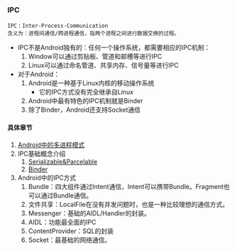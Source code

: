 ### IPC

```
IPC：Inter-Process-Communication
含义为：进程间通信/跨进程通信，指两个进程之间进行数据交换的过程。
```


* IPC不是Android独有的：任何一个操作系统，都需要相应的IPC机制：
    1. Window可以通过剪贴板、管道和邮槽等进行IPC
    2. Linux可以通过命名管道、共享内存、信号量等进行IPC
* 对于Android：
    1. Android是一种基于Linux内核的移动操作系统
        * 它的IPC方式没有完全继承自Linux
    2. Android中最有特色的IPC机制就是Binder
    3. 除了Binder，Android还支持Socket通信


#### 具体章节

1. [Android中的多进程模式](Process/MultiProcessInAndroid.md)
2. IPC基础概念介绍
    1. [Serializable&Parcelable](IPC_Basic/Serializable&Parcelable.md)
    2. [Binder](Binder/Binder_Intro.md)
3. Android中的IPC方式
    1. Bundle：四大组件通过Intent通信，Intent可以携带Bundle。Fragment也可以通过Bundle通信。
    2. 文件共享：LocalFile在没有并发问题时，也是一种比较理想的通信方式。
    3. Messenger：基础的AIDL/Handler的封装。
    4. AIDL：功能最全面的IPC
    5. ContentProvider：SQL的封装
    6. Socket：最基础的网络通信。